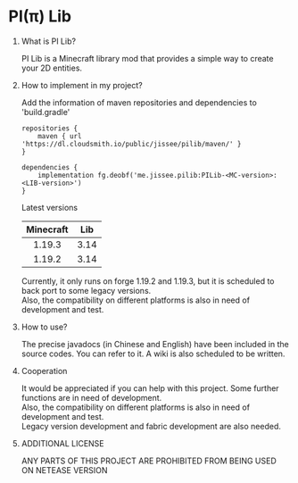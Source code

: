 # PI(π) Lib

<ol>
<li> What is PI Lib? </li>  

PI Lib is a Minecraft library mod that provides a simple way to create your 2D entities.

<li> How to implement in my project?</li>

Add the information of maven repositories and dependencies to 'build.gradle'

```
repositories {      
    maven { url 'https://dl.cloudsmith.io/public/jissee/pilib/maven/' }
}    

dependencies {
    implementation fg.deobf('me.jissee.pilib:PILib-<MC-version>:<LIB-version>')
}
```
Latest versions

| Minecraft | Lib  |
|:---------:|:----:|
|  1.19.3   | 3.14 |
|  1.19.2   | 3.14 |

Currently, it only runs on forge 1.19.2 and 1.19.3, but it is scheduled to back port to some legacy versions.   
Also, the compatibility on different platforms is also in need of development and test.

<li> How to use?   </li>

The precise javadocs (in Chinese and English) have been included in the source codes. You can refer to it. A wiki is also scheduled to be written.

<li> Cooperation </li>

It would be appreciated if you can help with this project. Some further functions are in need of development.    
Also, the compatibility on different platforms is also in need of development and test.    
Legacy version development and fabric development are also needed.

<li> ADDITIONAL LICENSE </li>

ANY PARTS OF THIS PROJECT ARE PROHIBITED FROM BEING USED ON NETEASE VERSION

</ol>